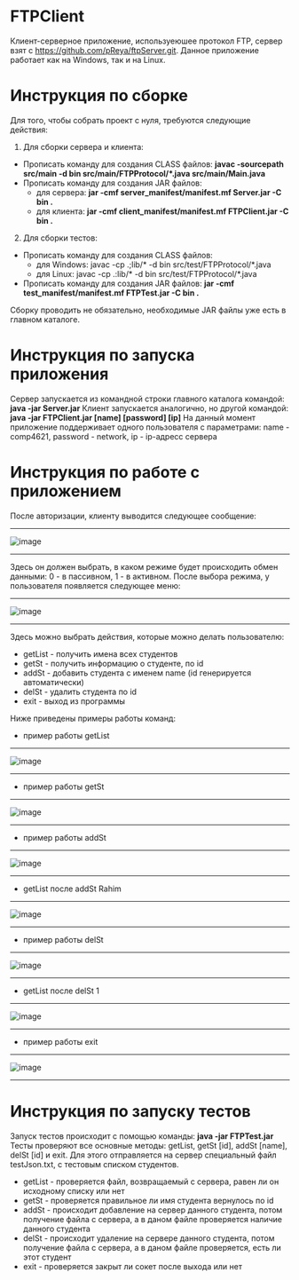 # FTPClient
Клиент-серверное приложение, используеюшее протокол FTP, сервер взят с https://github.com/pReya/ftpServer.git. Данное приложение работает как на Windows, так и на Linux.
# Инструкция по сборке
Для того, чтобы собрать проект с нуля, требуются следующие действия:
1. Для сборки сервера и клиента:
* Прописать команду для создания CLASS файлов: **javac -sourcepath src/main -d bin src/main/FTPProtocol/*.java src/main/Main.java**
* Прописать команду для создания JAR файлов:
  - для сервера: **jar -cmf server_manifest/manifest.mf Server.jar -C bin .**
  - для клиента: **jar -cmf client_manifest/manifest.mf FTPClient.jar -C bin .**
2. Для сборки тестов:
* Прописать команду для создания CLASS файлов: 
  - для Windows: javac -cp .;lib/* -d bin src/test/FTPProtocol/*.java
  - для Linux: javac -cp .:lib/* -d bin src/test/FTPProtocol/*.java
* Прописать команду для создания JAR файлов: **jar -cmf test_manifest/manifest.mf FTPTest.jar -C bin .**

Сборку проводить не обязательно, необходимые JAR файлы уже есть в главном каталоге.
# Инструкция по запуска приложения
Сервер запускается из командной строки главного каталога командой: **java -jar Server.jar**
Клиент запускается аналогично, но другой командой: **java -jar FTPClient.jar [name] [password] [ip]**
На данный момент приложение поддерживает одного пользователя с параметрами: name - comp4621, password - network, ip - ip-адресс сервера
# Инструкция по работе с приложением
После авторизации, клиенту выводится следующее сообщение:
***
![image](https://user-images.githubusercontent.com/62287381/187708995-8950a0f6-5d9c-4961-9408-0fd10a638d2e.png)
***
Здесь он должен выбрать, в каком режиме будет происходить обмен данными: 0 - в пассивном, 1 - в активном.
После выбора режима, у пользователя появляется следующее меню:
***
![image](https://user-images.githubusercontent.com/62287381/187709496-b0c60019-f560-4c91-8ea2-23332f6971d9.png)
***
Здесь можно выбрать действия, которые можно делать пользователю:
* getList - получить имена всех студентов
* getSt <id> - получить информацию о студенте, по id
* addSt <name> - добавить студента с именем name (id генерируется автоматически)
* delSt <id> - удалить студента по id
* exit - выход из программы

Ниже приведены примеры работы команд:
* пример работы getList
***
![image](https://user-images.githubusercontent.com/62287381/187873368-84e60b66-8fd1-4a00-ab04-dd82247641a7.png)
***
* пример работы getSt <id>
***
![image](https://user-images.githubusercontent.com/62287381/187710889-bebfe146-909e-4c9e-9749-d91b531c6ce5.png)
***
* пример работы addSt <name>
***
![image](https://user-images.githubusercontent.com/62287381/187711062-7d943cf7-d48b-4741-a3cf-ae14173eef8c.png)
***
* getList после addSt Rahim
***
![image](https://user-images.githubusercontent.com/62287381/187873641-5520e61e-253a-4263-b849-98c143528f90.png)
***
* пример работы delSt <id>
***
![image](https://user-images.githubusercontent.com/62287381/187711553-7373c8f3-ca89-475c-902a-c31574acf3fe.png)
***
* getList после delSt 1
***
![image](https://user-images.githubusercontent.com/62287381/187874195-d7a69011-e140-4216-8340-20d380e7e2f7.png)
***
* пример работы exit
***
![image](https://user-images.githubusercontent.com/62287381/187711794-f662b858-e60d-4abb-8c87-5f224523561d.png)
***

# Инструкция по запуску тестов
Запуск тестов происходит с помощью команды: **java -jar FTPTest.jar**
Тесты проверяют все основные методы: getList, getSt [id], addSt [name], delSt [id] и exit.
Для этого отправляется на сервер специальный файл testJson.txt, с тестовым списком студентов. 
* getList - проверяется файл, возвращаемый с сервера, равен ли он исходному списку или нет
* getSt <id> - проверяется правильное ли имя студента вернулось по id
* addSt <name> - происходит добавление на сервер данного студента, потом получение файла с сервера, а в даном файле проверяется наличие данного студента
* delSt <id> - происходит удаление на сервере данного студента, потом получение файла с сервера, а в даном файле проверяется, есть ли этот студент
* exit - проверяется закрыт ли сокет после выхода или нет

